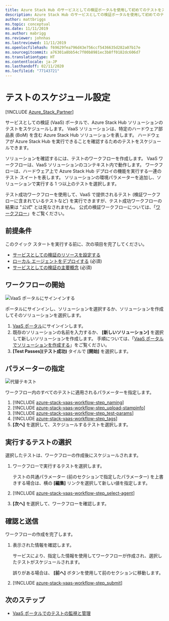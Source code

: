 ```yaml
---
title: Azure Stack Hub のサービスとしての検証ポータルを使用して初めてのテストをスケジュールする
description: Azure Stack Hub のサービスとしての検証ポータルを使用して初めてのテストをスケジュールします。
author: mattbriggs
ms.topic: conceptual
ms.date: 11/11/2019
ms.author: mabrigg
ms.reviewer: johnhas
ms.lastreviewed: 11/11/2019
ms.openlocfilehash: f69629fea796d43e756ccf5436635d282a07b17e
ms.sourcegitcommit: a76301a8bb54c7f00b8981ec3b8ff0182dc606d7
ms.translationtype: HT
ms.contentlocale: ja-JP
ms.lasthandoff: 02/11/2020
ms.locfileid: "77143721"
---
```

# <a name="scheduling-a-test"></a>テストのスケジュール設定

[!INCLUDE [Azure_Stack_Partner](./includes/azure-stack-partner-appliesto.md)]

サービスとしての検証 (VaaS) ポータルで、Azure Stack Hub ソリューションのテストをスケジュールします。 VaaS ソリューションは、特定のハードウェア部品表 (BoM) を含む Azure Stack Hub ソリューションを表します。 ハードウェアが Azure Stack Hub を実行できることを確認するためのテストをスケジュールできます。

ソリューションを確認するには、テストのワークフローを作成します。 VaaS ワークフローは、VaaS ソリューションのコンテキスト内で動作します。 ワークフローは、ハードウェア上で Azure Stack Hub デプロイの機能を実行する一連のテスト スイートを表します。 ソリューションの環境パラメーターを追加し、ソリューションで実行する 1 つ以上のテストを選択します。

テスト成功ワークフローを使用して、VaaS で提供されるテスト (検証ワークフローに含まれているテストなど) を実行できますが、テスト成功ワークフローの結果は "*公式*" とは見なされません。 公式の検証ワークフローについては、「[ワークフロー](azure-stack-vaas-key-concepts.md#workflows)」をご覧ください。

## <a name="prerequisites"></a>前提条件

このクイック スタートを実行する前に、次の項目を完了してください。

- [サービスとしての検証のリソースを設定する](azure-stack-vaas-set-up-resources.md)
- [ローカル エージェントをデプロイする](azure-stack-vaas-local-agent.md) (必須)
- [サービスとしての検証の主要概念](azure-stack-vaas-key-concepts.md) (必須)

## <a name="start-a-workflow"></a>ワークフローの開始

![VaaS ポータルにサインインする](media/vaas_portalsignin.png)

ポータルにサインインし、ソリューションを選択するか、ソリューションを作成してそのソリューションを選択します。

1. [VaaS ポータル](https://azurestackvalidation.com)にサインインします。
2. 既存のソリューションの名前を入力するか、 **[新しいソリューション]** を選択して新しいソリューションを作成します。 手順については、「[VaaS ポータルでソリューションを作成する](azure-stack-vaas-key-concepts.md#create-a-solution-in-the-vaas-portal)」をご覧ください。
3. **[Test Passes]\(テスト成功\)** タイルで **[開始]** を選択します。

## <a name="specify-parameters"></a>パラメーターの指定

![代替テキスト](media/vaas_test_pass_parameters.png)

ワークフロー内のすべてのテストに適用されるパラメーターを指定します。

1. [!INCLUDE [azure-stack-vaas-workflow-step_naming](includes/azure-stack-vaas-workflow-step_naming.md)]
2. [!INCLUDE [azure-stack-vaas-workflow-step_upload-stampinfo](includes/azure-stack-vaas-workflow-step_upload-stampinfo.md)]
3. [!INCLUDE [azure-stack-vaas-workflow-step_test-params](includes/azure-stack-vaas-workflow-step_test-params.md)]
4. [!INCLUDE [azure-stack-vaas-workflow-step_tags](includes/azure-stack-vaas-workflow-step_tags.md)]
5. **[次へ]** を選択して、スケジュールするテストを選択します。

## <a name="select-tests-to-run"></a>実行するテストの選択

選択したテストは、ワークフローの作成後にスケジュールされます。

1. ワークフローで実行するテストを選択します。

    テストの共通パラメーター (前のセクションで指定したパラメーター) を上書きする場合は、横の **[編集]** リンクを選択して新しい値を指定します。

1. [!INCLUDE [azure-stack-vaas-workflow-step_select-agent](includes/azure-stack-vaas-workflow-step_select-agent.md)]

1. **[次へ]** を選択して、ワークフローを確認します。

## <a name="review-and-submit"></a>確認と送信

ワークフローの作成を完了します。

1. 表示された情報を確認します。

    サービスにより、指定した情報を使用してワークフローが作成され、選択したテストがスケジュールされます。

    誤りがある場合は、 **[前へ]** ボタンを使用して前のセクションに移動します。

1. [!INCLUDE [azure-stack-vaas-workflow-step_submit](includes/azure-stack-vaas-workflow-step_submit.md)]

## <a name="next-steps"></a>次のステップ

- [VaaS ポータルでのテストの監視と管理](azure-stack-vaas-monitor-test.md)
